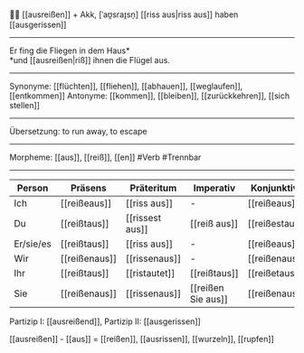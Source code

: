 🏃‍♂️ [[ausreißen]] + Akk, [ˈaʊ̯sraɪ̯sn̩]
[[riss aus|riss aus]]
haben [[ausgerissen]]

---

Er fing die Fliegen in dem Haus\*  
\*und [[ausreißen|riß]] ihnen die Flügel aus.

---

Synonyme: [[flüchten]], [[fliehen]], [[abhauen]], [[weglaufen]], [[entkommen]]
Antonyme: [[kommen]], [[bleiben]], [[zurückkehren]], [[sich stellen]]

---

Übersetzung: to run away, to escape

---

Morpheme: [[aus]], [[reiß]], [[en]]
#Verb #Trennbar

---

| Person    | Präsens       | Präteritum      | Imperativ          | Konjunktiv I   | Konjunktiv II   |
| --------- | ------------- | --------------- | ------------------ | -------------- | --------------- |
| Ich       | [[reißeaus]]  | [[riss aus]]    | -                  | [[reißeaus]]   | [[risse aus]]   |
| Du        | [[reißtaus]]  | [[rissest aus]] | [[reiß aus]]       | [[reißestaus]] | [[rissest aus]] |
| Er/sie/es | [[reißtaus]]  | [[riss aus]]    | -                  | [[reißeaus]]   | [[risse aus]]   |
| Wir       | [[reißenaus]] | [[rissenaus]]   | -                  | [[reißenaus]]  | [[rissenaus]]   |
| Ihr       | [[reißtaus]]  | [[ristautet]]   | [[reißtaus]]       | [[reißetaus]]  | [[ristautet]]   |
| Sie       | [[reißenaus]] | [[rissenaus]]   | [[reißen Sie aus]] | [[reißenaus]]  | [[rissenaus]]   |

Partizip I: [[ausreißend]], Partizip II: [[ausgerissen]]

[[ausreißen]] - [[aus]] = [[reißen]], [[ausrissen]], [[wurzeln]], [[rupfen]]
